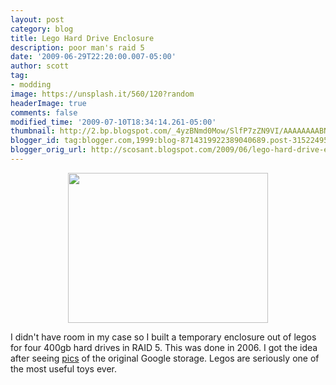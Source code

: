 ```yaml
---
layout: post
category: blog
title: Lego Hard Drive Enclosure
description: poor man's raid 5
date: '2009-06-29T22:20:00.007-05:00'
author: scott
tag:
- modding
image: https://unsplash.it/560/120?random
headerImage: true
comments: false
modified_time: '2009-07-10T18:34:14.261-05:00'
thumbnail: http://2.bp.blogspot.com/_4yzBNmd0Mow/SlfP7zZN9VI/AAAAAAAABN8/_5Ij3kNS10o/s72-c/Lego+RAID+Case.jpg
blogger_id: tag:blogger.com,1999:blog-8714319922389040689.post-3152249526183869189
blogger_orig_url: http://scosant.blogspot.com/2009/06/lego-hard-drive-enclosure.html
---
```


<a href="http://2.bp.blogspot.com/_4yzBNmd0Mow/SlfP7zZN9VI/AAAAAAAABN8/_5Ij3kNS10o/s1600-h/Lego+RAID+Case.jpg"><img style="margin: 0px auto 10px; display: block; text-align: center; cursor: pointer; width: 320px; height: 240px;" src="http://2.bp.blogspot.com/_4yzBNmd0Mow/SlfP7zZN9VI/AAAAAAAABN8/_5Ij3kNS10o/s320/Lego+RAID+Case.jpg" alt="" id="BLOGGER_PHOTO_ID_5356978908095706450" border="0" /></a>

I didn't have room in my case so I built a temporary enclosure out of legos for four 400gb hard drives in RAID 5. This was done in 2006. I got the idea after seeing [pics](http://infolab.stanford.edu/pub/voy/museum/pictures/display/0-4-Google.htm) of the original Google storage. Legos are seriously one of the most useful toys ever.